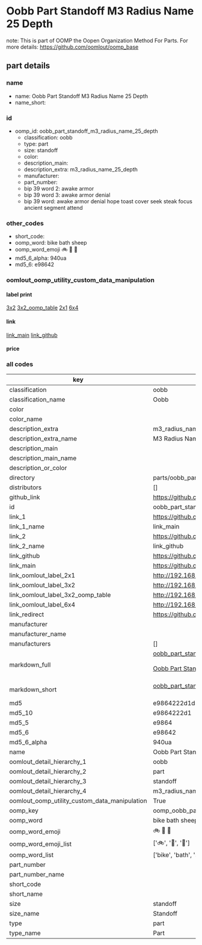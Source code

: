 # Oobb Part Standoff M3 Radius Name 25 Depth  

note: This is part of OOMP the Oopen Organization Method For Parts. For more details: https://github.com/oomlout/oomp_base

##  part details
  







### name
* name: Oobb Part Standoff M3 Radius Name 25 Depth
* name_short: 
### id
* oomp_id: oobb_part_standoff_m3_radius_name_25_depth
  * classification: oobb
  * type: part
  * size: standoff
  * color: 
  * description_main: 
  * description_extra: m3_radius_name_25_depth
  * manufacturer: 
  * part_number: 
  * bip 39 word 2: awake armor
  * bip 39 word 3: awake armor denial
  * bip 39 word: awake armor denial hope toast cover seek steak focus ancient segment attend

### other_codes
* short_code: 
* oomp_word: bike bath sheep
* oomp_word_emoji :bike: :bath: :sheep:
* md5_6_alpha: 940ua
* md5_6: e98642






### oomlout_oomp_utility_custom_data_manipulation
#### label print
[3x2](http://192.168.1.245:1112/?label=oomp%20940ua)
[3x2_oomp_table](http://192.168.1.108:1112/?label=oomp%20940ua)
[2x1](http://192.168.1.242:1112/?label=oomp%20940ua)
[6x4](http://192.168.1.55:1112/?label=oomp%20940ua)    

#### link

[link_main](https://github.com/oomlout/oomlout_oomp_version_1_messy/tree/main/parts/oobb_part_standoff_m3_radius_name_25_depth) [link_github](https://github.com/oomlout/oomlout_oomp_version_1_messy/tree/main/parts/oobb_part_standoff_m3_radius_name_25_depth)                             

#### price







### all codes 
| key | value |  
| --- | --- |  
| classification | oobb |  
| classification_name | Oobb |  
| color |  |  
| color_name |  |  
| description_extra | m3_radius_name_25_depth |  
| description_extra_name | M3 Radius Name 25 Depth |  
| description_main |  |  
| description_main_name |  |  
| description_or_color |   |  
| directory | parts/oobb_part_standoff_m3_radius_name_25_depth |  
| distributors | [] |  
| github_link | https://github.com/oomlout/oomlout_oomp_part_src/tree/main/parts/oobb_part_standoff_m3_radius_name_25_depth |  
| id | oobb_part_standoff_m3_radius_name_25_depth |  
| link_1 | https://github.com/oomlout/oomlout_oomp_version_1_messy/tree/main/parts/oobb_part_standoff_m3_radius_name_25_depth |  
| link_1_name | link_main |  
| link_2 | https://github.com/oomlout/oomlout_oomp_version_1_messy/tree/main/parts/oobb_part_standoff_m3_radius_name_25_depth |  
| link_2_name | link_github |  
| link_github | https://github.com/oomlout/oomlout_oomp_version_1_messy/tree/main/parts/oobb_part_standoff_m3_radius_name_25_depth |  
| link_main | https://github.com/oomlout/oomlout_oomp_version_1_messy/tree/main/parts/oobb_part_standoff_m3_radius_name_25_depth |  
| link_oomlout_label_2x1 | http://192.168.1.242:1112/?label=oomp%20940ua |  
| link_oomlout_label_3x2 | http://192.168.1.245:1112/?label=oomp%20940ua |  
| link_oomlout_label_3x2_oomp_table | http://192.168.1.108:1112/?label=oomp%20940ua |  
| link_oomlout_label_6x4 | http://192.168.1.55:1112/?label=oomp%20940ua |  
| link_redirect | https://github.com/oomlout/oomlout_oomp_version_1_messy/tree/main/parts/oobb_part_standoff_m3_radius_name_25_depth |  
| manufacturer |  |  
| manufacturer_name |  |  
| manufacturers | [] |  
| markdown_full | [oobb_part_standoff_m3_radius_name_25_depth](none)<br>[](none)<br>[Oobb Part Standoff M3 Radius Name 25 Depth](none)<br><br> |  
| markdown_short | [oobb_part_standoff_m3_radius_name_25_depth](none)<br><br> |  
| md5 | e9864222d1d51860c67186d674c2f881 |  
| md5_10 | e9864222d1 |  
| md5_5 | e9864 |  
| md5_6 | e98642 |  
| md5_6_alpha | 940ua |  
| name | Oobb Part Standoff M3 Radius Name 25 Depth |  
| oomlout_detail_hierarchy_1 | oobb |  
| oomlout_detail_hierarchy_2 | part |  
| oomlout_detail_hierarchy_3 | standoff |  
| oomlout_detail_hierarchy_4 | m3_radius_name_25_depth |  
| oomlout_oomp_utility_custom_data_manipulation | True |  
| oomp_key | oomp_oobb_part_standoff_m3_radius_name_25_depth |  
| oomp_word | bike bath sheep |  
| oomp_word_emoji | :bike: :bath: :sheep: |  
| oomp_word_emoji_list | [':bike:', ':bath:', ':sheep:'] |  
| oomp_word_list | ['bike', 'bath', 'sheep'] |  
| part_number |  |  
| part_number_name |  |  
| short_code |  |  
| short_name |  |  
| size | standoff |  
| size_name | Standoff |  
| type | part |  
| type_name | Part |  
